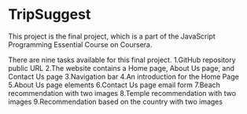 # TripSuggest
This project is the final project, which is a part of the JavaScript Programming Essential Course on Coursera.

There are nine tasks available for this final project.
1.GitHub repository public URL 
2.The website contains a Home page, About Us page, and Contact Us page 
3.Navigation bar 
4.An introduction for the Home Page 
5.About Us page elements 
6.Contact Us page email form 
7.Beach recommendation with two images 
8.Temple recommendation with two images 
9.Recommendation based on the country with two images 
